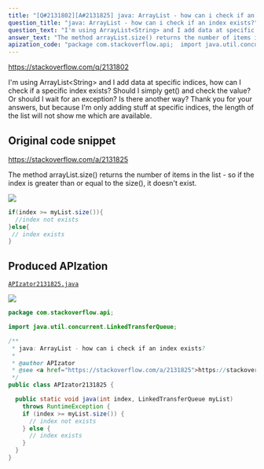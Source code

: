 ```yaml
---
title: "[Q#2131802][A#2131825] java: ArrayList - how can i check if an index exists?"
question_title: "java: ArrayList - how can i check if an index exists?"
question_text: "I'm using ArrayList<String> and I add data at specific indices, how can I check if a specific index exists? Should I simply get() and check the value? Or should I wait for an exception?  Is there another way? Thank you for your answers, but because I'm only adding stuff at specific indices, the length of the list will not show me which are available."
answer_text: "The method arrayList.size() returns the number of items in the list - so if the index is greater than or equal to the size(), it doesn't exist."
apization_code: "package com.stackoverflow.api;  import java.util.concurrent.LinkedTransferQueue;  /**  * java: ArrayList - how can i check if an index exists?  *  * @author APIzator  * @see <a href=\"https://stackoverflow.com/a/2131825\">https://stackoverflow.com/a/2131825</a>  */ public class APIzator2131825 {    public static void java(int index, LinkedTransferQueue myList)     throws RuntimeException {     if (index >= myList.size()) {       // index not exists     } else {       // index exists     }   } }"
---
```


https://stackoverflow.com/q/2131802

I&#x27;m using ArrayList&lt;String&gt; and I add data at specific indices,
how can I check if a specific index exists?
Should I simply get() and check the value? Or should I wait for an exception? 
Is there another way?
Thank you for your answers, but because I&#x27;m only adding stuff at specific indices, the length of the list will not show me which are available.



## Original code snippet

https://stackoverflow.com/a/2131825

The method arrayList.size() returns the number of items in the list - so if the index is greater than or equal to the size(), it doesn&#x27;t exist.

<div class="code-logo"><img src="/stackoverflow.png" /></div>

```java
if(index >= myList.size()){
  //index not exists
}else{
 // index exists
}
```

## Produced APIzation

[`APIzator2131825.java`](https://github.com/pasqualesalza/apization-temp-data/raw/master/search/APIzator2131825.java)

<div class="code-logo"><img src="/apizator.png" /></div>

```java
package com.stackoverflow.api;

import java.util.concurrent.LinkedTransferQueue;

/**
 * java: ArrayList - how can i check if an index exists?
 *
 * @author APIzator
 * @see <a href="https://stackoverflow.com/a/2131825">https://stackoverflow.com/a/2131825</a>
 */
public class APIzator2131825 {

  public static void java(int index, LinkedTransferQueue myList)
    throws RuntimeException {
    if (index >= myList.size()) {
      // index not exists
    } else {
      // index exists
    }
  }
}

```